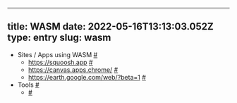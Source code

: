
---
title: WASM 
date: 2022-05-16T13:13:03.052Z
type: entry
slug: wasm
---
* Sites / Apps using WASM [#](#62bee4d8-fe4e-4055-8f9d-c811ab47174c)<a name="62bee4d8-fe4e-4055-8f9d-c811ab47174c"></a>
  * https://squoosh.app [#](#62bee4d8-dccc-4979-9815-4d4409c0763b)<a name="62bee4d8-dccc-4979-9815-4d4409c0763b"></a>
  * https://canvas.apps.chrome/ [#](#62bee4d8-6484-40ca-b418-f64bfef2bfd9)<a name="62bee4d8-6484-40ca-b418-f64bfef2bfd9"></a>
  * https://earth.google.com/web/?beta=1 [#](#62bee4d8-d1a4-4690-b66e-27d72b0b1bb1)<a name="62bee4d8-d1a4-4690-b66e-27d72b0b1bb1"></a>
* Tools [#](#62bee4d8-d3cf-476a-9052-ca2c77d7832d)<a name="62bee4d8-d3cf-476a-9052-ca2c77d7832d"></a>
  *  [#](#62bee4d8-64ca-4c22-bbad-60b5e44efe16)<a name="62bee4d8-64ca-4c22-bbad-60b5e44efe16"></a>

